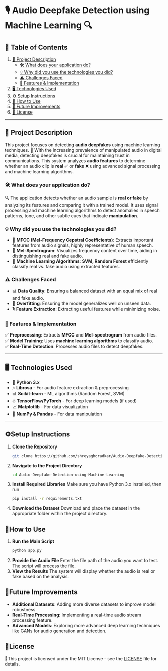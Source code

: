 # 🎙️ Audio Deepfake Detection using Machine Learning 🔍  

## 📜 Table of Contents  
1. [📌 Project Description](#project-description)  
   - [🛠️ What does your application do?](#what-does-your-application-do)  
   - [💡 Why did you use the technologies you did?](#why-did-you-use-the-technologies-you-did)  
   - [⚠️ Challenges Faced](#challenges-faced)  
   - [🚀 Features & Implementation](#features--implementation)  
2. [🖥️ Technologies Used](#technologies-used)  
3. [⚙️ Setup Instructions](#setup-instructions)  
4. [📝 How to Use](#how-to-use)  
5. [🌟 Future Improvements](#future-improvements)  
6. [📜 License](#license) 
---  

## 📌 Project Description  
This project focuses on detecting **audio deepfakes** using machine learning techniques. 🎤 With the increasing prevalence of manipulated audio in digital media, detecting deepfakes is crucial for maintaining trust in communications. This system analyzes **audio features** to determine whether an audio clip is **real** ✅ or **fake** ❌ using advanced signal processing and machine learning algorithms.  

### 🛠️ What does your application do?  
🔍 The application detects whether an audio sample is **real or fake** by analyzing its features and comparing it with a trained model. It uses signal processing and machine learning algorithms to detect anomalies in speech patterns, tone, and other subtle cues that indicate **manipulation**.  

### 💡 Why did you use the technologies you did?  
- 🎵 **MFCC (Mel-Frequency Cepstral Coefficients)**: Extracts important features from audio signals, highly representative of human speech.  
- 🎼 **Mel-Spectrogram**: Visualizes frequency content over time, aiding in distinguishing real and fake audio.  
- 🤖 **Machine Learning Algorithms**: **SVM, Random Forest** efficiently classify real vs. fake audio using extracted features.  

### ⚠️ Challenges Faced  
- 📊 **Data Quality**: Ensuring a balanced dataset with an equal mix of real and fake audio.  
- 🔄 **Overfitting**: Ensuring the model generalizes well on unseen data.  
- 🎙️ **Feature Extraction**: Extracting useful features while minimizing noise.  

### 🚀 Features & Implementation  
✅ **Preprocessing**: Extracts **MFCC** and **Mel-spectrogram** from audio files.  
✅ **Model Training**: Uses **machine learning algorithms** to classify audio.  
✅ **Real-Time Detection**: Processes audio files to detect deepfakes.  

---  

## 🖥️ Technologies Used  
- 🐍 **Python 3.x**  
- 🎶 **Librosa** - For audio feature extraction & preprocessing  
- 📊 **Scikit-learn** - ML algorithms (Random Forest, SVM)  
- 🔥 **TensorFlow/PyTorch** - For deep learning models (if used)  
- 📈 **Matplotlib** - For data visualization  
- 📑 **NumPy & Pandas** - For data manipulation  

---  

## ⚙️Setup Instructions
1. **Clone the Repository**
   ```bash
   git clone https://github.com/shreyaghoradkar/Audio-Deepfake-Detection-using-Machine-Learning.git

2. **Navigate to the Project Directory**
   ```bash
   cd Audio-Deepfake-Detection-using-Machine-Learning

3. **Install Required Libraries**
   Make sure you have Python 3.x installed, then run
   ```bash
   pip install -r requirements.txt

4. **Download the Dataset**
   Download and place the dataset in the appropriate folder within the project directory.

## 🚀How to Use

1. **Run the Main Script**
   ```bash
   python app.py
2. **Provide the Audio File**
   Enter the file path of the audio you want to test. The script will process the file.
3. **View the Results**
   The system will display whether the audio is real or fake based on the analysis.

## 🔮Future Improvements
- **Additional Datasets**: Adding more diverse datasets to improve model robustness.
- **Real-Time Processing**: Implementing a real-time audio stream processing feature.
- **Advanced Models**: Exploring more advanced deep learning techniques like GANs for audio generation and detection.

## 📜License
📝This project is licensed under the MIT License - see the [LICENSE](LICENSE) file for details.
